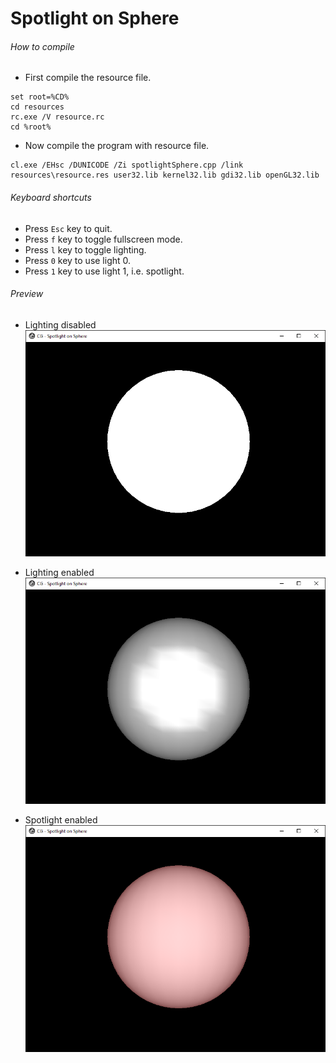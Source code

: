 Spotlight on Sphere
===================

###### How to compile

- First compile the resource file.

```
set root=%CD%
cd resources
rc.exe /V resource.rc
cd %root%
```

- Now compile the program with resource file.

```
cl.exe /EHsc /DUNICODE /Zi spotlightSphere.cpp /link resources\resource.res user32.lib kernel32.lib gdi32.lib openGL32.lib
```

###### Keyboard shortcuts
- Press ```Esc``` key to quit.
- Press ```f``` key to toggle fullscreen mode.
- Press ```l``` key to toggle lighting.
- Press ```0``` key to use light 0.
- Press ```1``` key to use light 1, i.e. spotlight.

###### Preview

- Lighting disabled
![lightOff][lightOff-image]

- Lighting enabled
![lightOn][lightOn-image]

- Spotlight enabled
![spotlightOn][spotlightOn-image]

[//]: # "Image declaration"

[lightOn-image]: ./preview/lightOn.png "Sphere with light on"
[spotlightOn-image]: ./preview/spotlightOn.png "Sphere with spotlight on"
[lightOff-image]: ./preview/lightOff.png "Sphere with light off"
